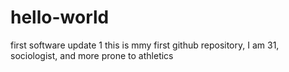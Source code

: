 # hello-world
first software
update 1
this is mmy first github repository, I am 31, sociologist, and more prone to athletics
